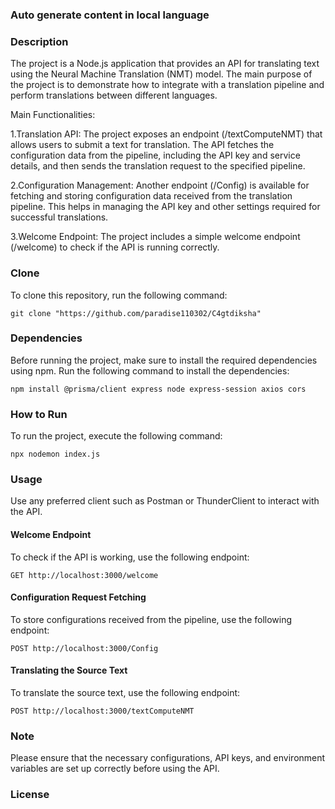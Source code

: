 ### Auto generate content in local language



### Description
The project is a Node.js application that provides an API for translating text using the Neural Machine Translation (NMT) model. The main purpose of the project is to demonstrate how to integrate with a translation pipeline and perform translations between different languages.

Main Functionalities:

1.Translation API: The project exposes an endpoint (/textComputeNMT) that allows users to submit a text for translation. The API fetches the configuration data from the pipeline, including the API key and service details, and then sends the translation request to the specified pipeline.

2.Configuration Management: Another endpoint (/Config) is available for fetching and storing configuration data received from the translation pipeline. This helps in managing the API key and other settings required for successful translations.

3.Welcome Endpoint: The project includes a simple welcome endpoint (/welcome) to check if the API is running correctly.

### Clone

To clone this repository, run the following command:

```
git clone "https://github.com/paradise110302/C4gtdiksha"
```

### Dependencies

Before running the project, make sure to install the required dependencies using npm. Run the following command to install the dependencies:

```
npm install @prisma/client express node express-session axios cors
```

### How to Run

To run the project, execute the following command:

```
npx nodemon index.js
```

### Usage

Use any preferred client such as Postman or ThunderClient to interact with the API.

#### Welcome Endpoint

To check if the API is working, use the following endpoint:

```
GET http://localhost:3000/welcome
```

#### Configuration Request Fetching

To store configurations received from the pipeline, use the following endpoint:

```
POST http://localhost:3000/Config
```

#### Translating the Source Text

To translate the source text, use the following endpoint:

```
POST http://localhost:3000/textComputeNMT
```

### Note

Please ensure that the necessary configurations, API keys, and environment variables are set up correctly before using the API.

### License



